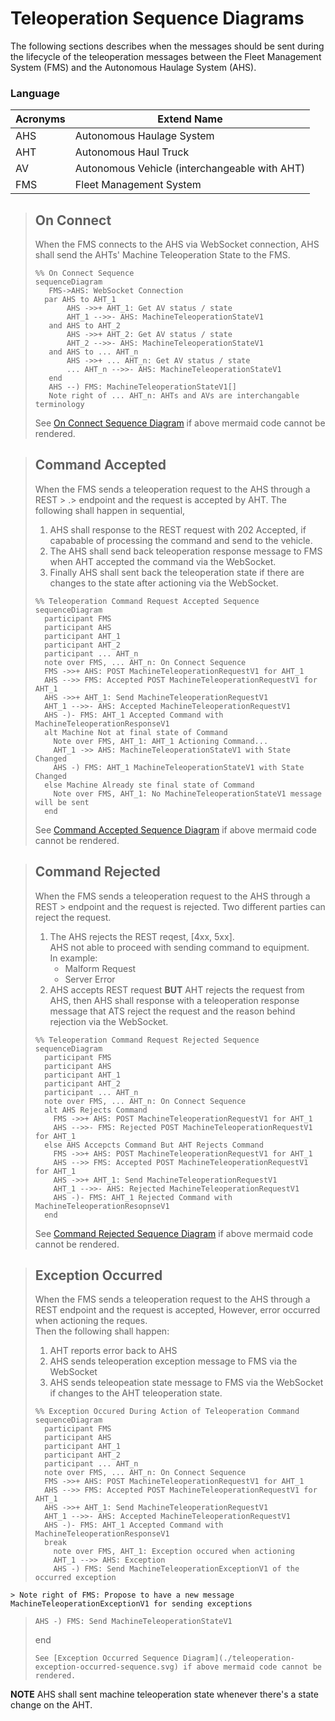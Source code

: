 # Teleoperation Sequence Diagrams

The following sections describes when the messages should be sent during the lifecycle of the teleoperation messages between the Fleet Management System (FMS) and the Autonomous Haulage System (AHS).

### Language
| Acronyms | Extend Name |
| -------- | ----------- |
| AHS      | Autonomous Haulage System |
| AHT      | Autonomous Haul Truck |
| AV       | Autonomous Vehicle (interchangeable with AHT) |
| FMS      | Fleet Management System |

> ## On Connect
> When the FMS connects to the AHS via WebSocket connection, AHS shall send the AHTs' Machine Teleoperation State to the FMS.
> ```mermaid
> %% On Connect Sequence
> sequenceDiagram 
>    FMS->AHS: WebSocket Connection
>   par AHS to AHT_1
>        AHS ->>+ AHT_1: Get AV status / state
>        AHT_1 -->>- AHS: MachineTeleoperationStateV1
>    and AHS to AHT_2
>        AHS ->>+ AHT_2: Get AV status / state
>        AHT_2 -->>- AHS: MachineTeleoperationStateV1
>    and AHS to ... AHT_n
>        AHS ->>+ ... AHT_n: Get AV status / state
>        ... AHT_n -->>- AHS: MachineTeleoperationStateV1
>    end
>    AHS --) FMS: MachineTeleoperationStateV1[]
>    Note right of ... AHT_n: AHTs and AVs are interchangable terminology
> ```
> See [On Connect Sequence Diagram](./teleoperation-on-connect-sequence.svg) if above mermaid code cannot be rendered.

> ## Command Accepted
> When the FMS sends a teleoperation request to the AHS through a REST > .> endpoint and the request is accepted by AHT.
> The following shall happen in sequential,
> 1.  AHS shall response to the REST request with 202 Accepted, if capabable of processing the command and send to the vehicle.
> 2. The AHS shall send back teleoperation response message to FMS when AHT accepted the command via the WebSocket.
> 3. Finally AHS shall sent back the teleoperation state if there are changes to the state after actioning via the WebSocket.
> ```mermaid
> %% Teleoperation Command Request Accepted Sequence
> sequenceDiagram
>   participant FMS
>   participant AHS
>   participant AHT_1
>   participant AHT_2
>   participant ... AHT_n
>   note over FMS, ... AHT_n: On Connect Sequence
>   FMS ->>+ AHS: POST MachineTeleoperationRequestV1 for AHT_1
>   AHS -->> FMS: Accepted POST MachineTeleoperationRequestV1 for AHT_1
>   AHS ->>+ AHT_1: Send MachineTeleoperationRequestV1
>   AHT_1 -->>- AHS: Accepted MachineTeleoperationRequestV1
>   AHS -)- FMS: AHT_1 Accepted Command with MachineTeleoperationResponseV1
>   alt Machine Not at final state of Command
>     Note over FMS, AHT_1: AHT_1 Actioning Command...
>     AHT_1 ->> AHS: MachineTeleoperationStateV1 with State Changed
>     AHS -) FMS: AHT_1 MachineTeleoperationStateV1 with State Changed  
>   else Machine Already ste final state of Command
>     Note over FMS, AHT_1: No MachineTeleoperationStateV1 message will be sent
>   end
> ```
> See [Command Accepted Sequence Diagram](./teleoperation-command-accepted-sequence.svg) if above mermaid code cannot be rendered.

> ## Command Rejected
> When the FMS sends a teleoperation request to the AHS through a REST > endpoint and the request is rejected.
> Two different parties can reject the request.
> 1. The AHS rejects the REST reqest, [4xx, 5xx]. <br/>
> AHS not able to proceed with sending command to equipment. <br/>
> In example:
>     - Malform Request
>     - Server Error
> 2. AHS accepts REST request **BUT** AHT rejects the request from AHS, then AHS shall response with a teleoperation response message that ATS reject the request and the reason behind rejection via the WebSocket.
> ```mermaid
> %% Teleoperation Command Request Rejected Sequence
> sequenceDiagram
>   participant FMS
>   participant AHS
>   participant AHT_1
>   participant AHT_2
>   participant ... AHT_n
>   note over FMS, ... AHT_n: On Connect Sequence
>   alt AHS Rejects Command
>     FMS ->>+ AHS: POST MachineTeleoperationRequestV1 for AHT_1
>     AHS -->>- FMS: Rejected POST MachineTeleoperationRequestV1 for AHT_1
>   else AHS Accepcts Command But AHT Rejects Command
>     FMS ->>+ AHS: POST MachineTeleoperationRequestV1 for AHT_1
>     AHS -->> FMS: Accepted POST MachineTeleoperationRequestV1 for AHT_1
>     AHS ->>+ AHT_1: Send MachineTeleoperationRequestV1
>     AHT_1 -->>- AHS: Rejected MachineTeleoperationRequestV1
>     AHS -)- FMS: AHT_1 Rejected Command with MachineTeleoperationResopnseV1
>   end
> ```
> See [Command Rejected Sequence Diagram](./teleoperation-command-rejected-sequence.svg) if above mermaid code cannot be rendered.

> ## Exception Occurred
> When the FMS sends a teleoperation request to the AHS through a REST endpoint and the request is accepted, However, error occurred when actioning the reques. <br/>
> Then the following shall happen:
> 1. AHT reports error back to AHS
> 2. AHS sends teleoperation exception message to FMS via the WebSocket
> 3. AHS sends teleopeation state message to FMS via the WebSocket if changes to the AHT teleoperation state.
> 
> ```mermaid
> %% Exception Occured During Action of Teleoperation Command
> sequenceDiagram
>   participant FMS
>   participant AHS
>   participant AHT_1
>   participant AHT_2
>   participant ... AHT_n
>   note over FMS, ... AHT_n: On Connect Sequence
>   FMS ->>+ AHS: POST MachineTeleoperationRequestV1 for AHT_1
>   AHS -->> FMS: Accepted POST MachineTeleoperationRequestV1 for AHT_1
>   AHS ->>+ AHT_1: Send MachineTeleoperationRequestV1
>   AHT_1 -->>- AHS: Accepted MachineTeleoperationRequestV1
>   AHS -)- FMS: AHT_1 Accepted Command with MachineTeleoperationResponseV1
>   break
>     note over FMS, AHT_1: Exception occured when actioning
>     AHT_1 -->> AHS: Exception
>     AHS -) FMS: Send MachineTeleoperationExceptionV1 of the occurred exception
    > Note right of FMS: Propose to have a new message MachineTeleoperationExceptionV1 for sending exceptions
>     AHS -) FMS: Send MachineTeleoperationStateV1    
>   end
> ```
> See [Exception Occurred Sequence Diagram](./teleoperation-exception-occurred-sequence.svg) if above mermaid code cannot be rendered.

**NOTE** AHS shall sent machine teleoperation state whenever there's a state change on the AHT.